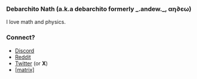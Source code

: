 ### Debarchito Nath (a.k.a debarchito formerly \_.andew._, αη∂єω)
I love math and physics.

### Connect?

- [Discord](https://discordapp.com/users/739497344780992564)
- [Reddit](https://www.reddit.com/user/debarchito/)
- [Twitter](https://x.com/debarchito) (or **X**)
- [\[matrix\]](https://matrix.to/#/@debarchito:matrix.org)
